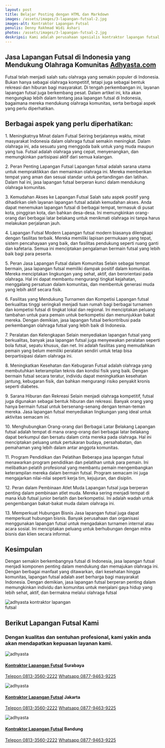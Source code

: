 ```yaml
---
layout: post
title: Belajar Posting dengan HTML dan Markdown
images: /assets/images/3-lapangan-futsal-2.jpg
images-alt: Kontraktor Lapangan Futsal
penulis: Denny Rakhmad Widi Ashari
photos: /assets/images/3-lapangan-futsal-2.jpg
deskripsi: Kami adalah perusahaan spesialis kontraktor lapangan futsal dengan pengalaman telah melayani 100 lebih konsumen dalam segala pekerjaan, baik dalam konstruksi pembuatan lapangan futsal maupun pembuatan lantai lapangan futsal. suatu keniscayaan apabila anda menyerahkan pekerjaan proyek pembuat lapangan futsal kepada kami
---
```

<section class="features11 cid-rravbvzsVT" id="features11-5">
    <div class="container">
        <div class="col-md-12">
            <div class="media-container-row">
                <div class=" align-left aside-content">
                    <h2 class="mbr-title pt-2 mbr-fonts-style display-2">
                       Jasa Lapangan Futsal di Indonesia yang Mendukung Olahraga Komunitas
                    <a href="/produk/spesialis-lapangan-futsal/">Adhyasta.com</a>
                    </h2>
                    <div class="mbr-section-text">
                        <p class="mbr-text mb-5 pt-3 mbr-light mbr-fonts-style display-5">
Futsal telah menjadi salah satu olahraga yang semakin populer di Indonesia. Bukan hanya sebagai olahraga kompetitif, tetapi juga sebagai bentuk rekreasi dan hiburan bagi masyarakat. Di tengah perkembangan ini, layanan lapangan futsal juga berkembang pesat. Dalam artikel ini, kita akan mengungkap lebih dalam tentang jasa lapangan futsal di Indonesia, bagaimana mereka mendukung olahraga komunitas, serta berbagai aspek yang perlu diperhatikan.
                        </p>
                        <h2 class="mbr-title pt-2 mbr-fonts-style display-2">
                       Berbagai aspek yang perlu diperhatikan:
                        </h2>
                        <p class="mbr-text mb-5 pt-3 mbr-light mbr-fonts-style display-5">
                           1. Meningkatnya Minat dalam Futsal
Seiring berjalannya waktu, minat masyarakat Indonesia dalam olahraga futsal semakin meningkat. Dalam olahraga ini, ada sesuatu yang menggoda baik untuk yang muda maupun yang tua. Futsal adalah olahraga yang cepat, menyenangkan, dan memungkinkan partisipasi aktif dari semua kalangan.
                         </p>
                        <p class="mbr-text mb-5 pt-3 mbr-light mbr-fonts-style display-5">
                            2. Peran Penting Lapangan Futsal
Lapangan futsal adalah sarana utama untuk mempraktikkan dan memainkan olahraga ini. Mereka memberikan tempat yang aman dan sesuai standar untuk pertandingan dan latihan. Dalam hal ini, jasa lapangan futsal berperan kunci dalam mendukung olahraga komunitas.
                         </p>
                        <p class="mbr-text mb-5 pt-3 mbr-light mbr-fonts-style display-5">
                           3. Kemudahan Akses ke Lapangan Futsal
Salah satu aspek positif yang dihadirkan oleh layanan lapangan futsal adalah kemudahan akses. Anda dapat menemukan lapangan futsal di berbagai tempat, termasuk di pusat kota, pinggiran kota, dan bahkan desa-desa. Ini memungkinkan orang-orang dari berbagai latar belakang untuk menikmati olahraga ini tanpa harus melakukan perjalanan jauh.                     </p>
                        <p class="mbr-text mb-5 pt-3 mbr-light mbr-fonts-style display-5">  
                            4. Lapangan Futsal Modern
Lapangan futsal modern biasanya dilengkapi dengan fasilitas terbaik. Mereka memiliki lapisan permukaan yang tepat, sistem pencahayaan yang baik, dan fasilitas pendukung seperti ruang ganti dan kafetaria. Semua ini menciptakan pengalaman bermain futsal yang lebih baik bagi para peserta.
                          </p><p class="mbr-text mb-5 pt-3 mbr-light mbr-fonts-style display-5">
                                    5. Peran Jasa Lapangan Futsal dalam Komunitas
Selain sebagai tempat bermain, jasa lapangan futsal memiliki dampak positif dalam komunitas. Mereka menciptakan lingkungan yang sehat, aktif, dan berorientasi pada olahraga. Hal ini dapat membantu mengurangi tingkat kejahatan, menggalang persatuan dalam komunitas, dan membentuk generasi muda yang lebih aktif secara fisik.                       </p>
                        <p class="mbr-text mb-5 pt-3 mbr-light mbr-fonts-style display-5">
                          6. Fasilitas yang Mendukung Turnamen dan Kompetisi
Lapangan futsal berkualitas tinggi seringkali menjadi tuan rumah bagi berbagai turnamen dan kompetisi futsal di tingkat lokal dan regional. Ini menciptakan peluang tambahan untuk para pemain untuk berkompetisi dan menunjukkan bakat mereka. Dengan demikian, jasa lapangan futsal berkontribusi pada perkembangan olahraga futsal yang lebih baik di Indonesia.
                        </p>
                        <p class="mbr-text mb-5 pt-3 mbr-light mbr-fonts-style display-5">
                           7. Peralatan dan Kelengkapan
Selain menyediakan lapangan futsal yang berkualitas, banyak jasa lapangan futsal juga menyewakan peralatan seperti bola futsal, sepatu khusus, dan net. Ini adalah fasilitas yang memudahkan pemain yang belum memiliki peralatan sendiri untuk tetap bisa berpartisipasi dalam olahraga ini.
                        </p>
                        <p class="mbr-text mb-5 pt-3 mbr-light mbr-fonts-style display-5">
                             8. Meningkatkan Kesehatan dan Kebugaran
Futsal adalah olahraga yang membutuhkan keterampilan teknis dan kondisi fisik yang baik. Dengan bermain futsal secara teratur, individu dapat meningkatkan kesehatan jantung, kebugaran fisik, dan bahkan mengurangi risiko penyakit kronis seperti diabetes.
                        </p>
                        <p class="mbr-text mb-5 pt-3 mbr-light mbr-fonts-style display-5">
                            9. Sarana Hiburan dan Rekreasi
Selain menjadi olahraga kompetitif, futsal juga digunakan sebagai bentuk hiburan dan rekreasi. Banyak orang yang hanya bermain futsal untuk bersenang-senang dengan teman-teman mereka. Jasa lapangan futsal menyediakan lingkungan yang ideal untuk aktivitas semacam ini.
                        </p>
                        <p class="mbr-text mb-5 pt-3 mbr-light mbr-fonts-style display-5">
                           10. Menghubungkan Orang-orang dari Berbagai Latar Belakang
Lapangan futsal adalah tempat di mana orang-orang dari berbagai latar belakang dapat berkumpul dan bersatu dalam cinta mereka pada olahraga. Hal ini menciptakan peluang untuk pertukaran budaya, persahabatan, dan pemahaman yang lebih dalam antar anggota komunitas.
                        </p><p class="mbr-text mb-5 pt-3 mbr-light mbr-fonts-style display-5">
                            11. Program Pendidikan dan Pelatihan
Beberapa jasa lapangan futsal menawarkan program pendidikan dan pelatihan untuk para pemain. Ini melibatkan pelatih profesional yang membantu pemain mengembangkan keterampilan mereka dalam bermain futsal. Program semacam ini juga mengajarkan nilai-nilai seperti kerja tim, kejujuran, dan disiplin.
                        </p>
                        <p class="mbr-text mb-5 pt-3 mbr-light mbr-fonts-style display-5">
                           12. Peran dalam Pembinaan Atlet Muda
Lapangan futsal juga berperan penting dalam pembinaan atlet muda. Mereka sering menjadi tempat di mana klub futsal junior berlatih dan berkompetisi. Ini adalah wadah untuk pengembangan bakat-bakat muda dalam olahraga ini.
                        </p>
                        <p class="mbr-text mb-5 pt-3 mbr-light mbr-fonts-style display-5">
                            13. Memperkuat Hubungan Bisnis
Jasa lapangan futsal juga dapat memperkuat hubungan bisnis. Banyak perusahaan dan organisasi menggunakan lapangan futsal untuk mengadakan turnamen internal atau acara sosial. Ini menciptakan peluang untuk berhubungan dengan mitra bisnis dan klien secara informal.
                        </p>
                         <h2 class="mbr-title pt-2 mbr-fonts-style display-2">
                        Kesimpulan
                        </h2>
                        <p class="mbr-text mb-5 pt-3 mbr-light mbr-fonts-style display-5">
                          Dengan semakin berkembangnya futsal di Indonesia, jasa lapangan futsal menjadi komponen penting dalam mendukung dan memajukan olahraga ini. Dengan berbagai manfaat yang ditawarkan, dari kesehatan hingga komunitas, lapangan futsal adalah aset berharga bagi masyarakat Indonesia. Dengan demikian, jasa lapangan futsal berperan penting dalam memungkinkan individu dan komunitas untuk menjalani gaya hidup yang lebih sehat, aktif, dan bermakna melalui olahraga futsal
                        </p>
                        <div class="mbr-figure m-auto" style="width: 50%;">
                            <img src="/assets/images/kontraktor-lapangan-futsal.webp" alt="adhyasta kontraktor lapangan futsal" title="adhyasta kontraktor lapangan futsal">
                        </div>
                    </div>
                </div>
            </div>
        </div>
    </div>
</section>
<section class="features15 cid-rr5Cowf967" id="features15-e">
    <div class="container">
        <h2 class="mbr-section-title pb-3 align-center mbr-fonts-style display-2">
            Berikut Lapangan Futsal Kami
        </h2>
        <h3 class="mbr-section-subtitle display-5 align-center mbr-fonts-style">
            Dengan kualitas dan sentuhan profesional, kami yakin anda akan mendapatkan kepuasan layanan kami.
        </h3>
        <div class="media-container-row container pt-5 mt-2">
            <div class="col-12 col-md-6 mb-4 col-lg-4">
                <div class="card flip-card p-5 align-center">
                    <div class="card-front card_cont">
                        <img src="/assets/images/8-lapangan-Futsal-2.jpg" alt="adhyasta">
                    </div>
                    <div class="card_back card_cont">
                        <h4 class="card-title display-5 py-2 mbr-fonts-style">
                            <a href="/produk/spesialis-lapangan-Futsal/">Kontraktor Lapangan Futsal</a> Surabaya
                        </h4>
                        <p class="mbr-text mbr-fonts-style display-7">
                            <a class="btn btn-primary display-4" href="tel:+6281335602222">Telepon 0813-3560-2222</a>
                            <a class="btn btn-primary display-4" href="https://api.whatsapp.com/send?text=Hallo%20Adhyasta.com%20(Nama)%20(Alamat)%20&amp;phone=6287794639225">Whatsapp 0877-9463-9225</a>
                        </p>
                    </div>
                </div>
            </div>
            <div class="col-12 col-md-6 mb-4 col-lg-4">
                <div class="card flip-card p-5 align-center">
                    <div class="card-front card_cont">
                        <img src="/assets/images/8-lapangan-Futsal-3.jpg" alt="adhyasta">
                    </div>
                    <div class="card_back card_cont">
                        <h4 class="card-title py-2 mbr-fonts-style display-5">
                            <a href="/produk/spesialis-lapangan-Futsal/">Kontraktor Lapangan Futsal</a> Jakarta
                        </h4>
                        <p class="mbr-text mbr-fonts-style display-7">
                            <a class="btn btn-primary display-4" href="tel:+6281335602222">Telepon 0813-3560-2222</a>
                            <a class="btn btn-primary display-4" href="https://api.whatsapp.com/send?text=Hallo%20Adhyasta.com%20(Nama)%20(Alamat)%20&amp;phone=6287794639225">Whatsapp 0877-9463-9225</a>
                        </p>
                    </div>
                </div>
            </div>
            <div class="col-12 col-md-6 mb-4 col-lg-4">
                <div class="card flip-card p-5 align-center">
                    <div class="card-front card_cont">
                        <img src="/assets/images/8-lapangan-Futsal-4.jpg" alt="adhyasta">
                    </div>
                    <div class="card_back card_cont">
                        <h4 class="card-title py-2 mbr-fonts-style display-5">
                            <a href="/produk/spesialis-lapangan-Futsal/">Kontraktor Lapangan Futsal</a> Bandung
                        </h4>
                        <p class="mbr-text mbr-fonts-style display-7">
                            <a class="btn btn-primary display-4" href="tel:+6281335602222">Telepon 0813-3560-2222</a>
                            <a class="btn btn-primary display-4" href="https://api.whatsapp.com/send?text=Hallo%20Adhyasta.com%20(Nama)%20(Alamat)%20&amp;phone=6287794639225">Whatsapp 0877-9463-9225</a>
                        </p>
                    </div>
                </div>
            </div>
        </div>
    </div>
</section>